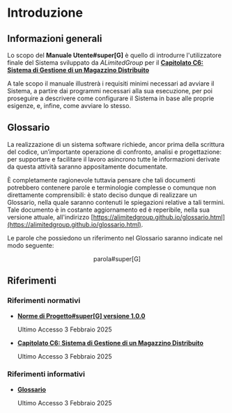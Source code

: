 # Introduzione <introduzione>

## Informazioni generali

Lo scopo del **Manuale Utente#super[G]** è quello di introdurre l'utilizzatore finale del Sistema sviluppato da _ALimitedGroup_ per il **[Capitolato C6: Sistema di Gestione di un Magazzino Distribuito](https://www.math.unipd.it/~tullio/IS-1/2024/Progetto/C6.pdf)**

A tale scopo il manuale illustrerà i requisiti minimi necessari ad avviare il Sistema, a partire dai programmi necessari alla sua esecuzione, per poi proseguire a descrivere come configurare il Sistema in base alle proprie esigenze, e, infine, come avviare lo stesso.

## Glossario

La realizzazione di un sistema software richiede, ancor prima della scrittura del codice, un’importante operazione di confronto, analisi e progettazione: per supportare e facilitare il lavoro asincrono tutte le informazioni derivate da questa attività saranno appositamente documentate.

È completamente ragionevole tuttavia pensare che tali documenti potrebbero contenere parole e terminologie complesse o comunque non direttamente comprensibili: è stato deciso dunque di realizzare un Glossario, nella quale saranno contenuti le spiegazioni relative a tali termini. Tale documento è in costante aggiornamento ed è reperibile, nella sua versione attuale, all'indirizzo [https://alimitedgroup.github.io/glossario.html](https://alimitedgroup.github.io/glossario.html).

<!--raw-typst
Le parole che possiedono un riferimento nel Glossario saranno indicate nel modo che segue: #align(center)[*parola#super[G]*]
-->
<!-- begin-typst-exclude -->
Le parole che possiedono un riferimento nel Glossario saranno indicate nel modo seguente:
<p align="center">parola#super[G]</p>
<!-- end-typst-exclude -->

## Riferimenti

### Riferimenti normativi

- [**Norme di Progetto#super[G] versione 1.0.0**](https://alimitedgroup.github.io/NP%20v1.0.0.pdf)

    Ultimo Accesso 3 Febbraio 2025

- [**Capitolato C6: Sistema di Gestione di un Magazzino Distribuito**](https://www.math.unipd.it/~tullio/IS-1/2024/Progetto/C6.pdf)

    Ultimo Accesso 3 Febbraio 2025

### Riferimenti informativi

- [**Glossario**](https://alimitedgroup.github.io/Gloss%D0%B0rio.pdf)

    Ultimo Accesso 3 Febbraio 2025

<!--raw-typst #pagebreak() -->
